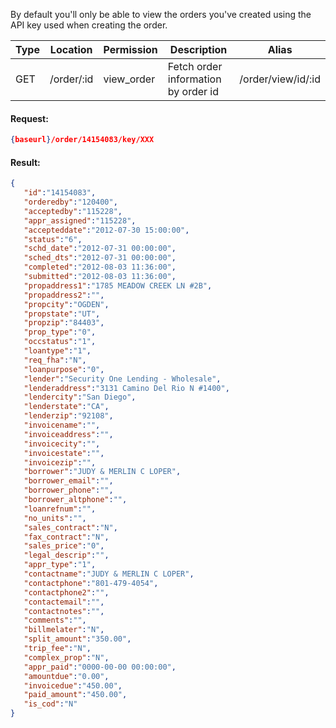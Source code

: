 <p>By default you'll only be able to view the orders you've created using the API key used when creating the order.</p>


|Type|Location|Permission|Description|Alias|
|--- |--- |--- |--- |--- |
|GET|/order/:id|view_order|Fetch order information by order id|/order/view/id/:id|



#### Request:

```json
{baseurl}/order/14154083/key/XXX
```

#### Result:

```json
{
   "id":"14154083",
   "orderedby":"120400",
   "acceptedby":"115228",
   "appr_assigned":"115228",
   "accepteddate":"2012-07-30 15:00:00",
   "status":"6",
   "schd_date":"2012-07-31 00:00:00",
   "sched_dts":"2012-07-31 00:00:00",
   "completed":"2012-08-03 11:36:00",
   "submitted":"2012-08-03 11:36:00",
   "propaddress1":"1785 MEADOW CREEK LN #2B",
   "propaddress2":"",
   "propcity":"OGDEN",
   "propstate":"UT",
   "propzip":"84403",
   "prop_type":"0",
   "occstatus":"1",
   "loantype":"1",
   "req_fha":"N",
   "loanpurpose":"0",
   "lender":"Security One Lending - Wholesale",
   "lenderaddress":"3131 Camino Del Rio N #1400",
   "lendercity":"San Diego",
   "lenderstate":"CA",
   "lenderzip":"92108",
   "invoicename":"",
   "invoiceaddress":"",
   "invoicecity":"",
   "invoicestate":"",
   "invoicezip":"",
   "borrower":"JUDY & MERLIN C LOPER",
   "borrower_email":"",
   "borrower_phone":"",
   "borrower_altphone":"",
   "loanrefnum":"",
   "no_units":"",
   "sales_contract":"N",
   "fax_contract":"N",
   "sales_price":"0",
   "legal_descrip":"",
   "appr_type":"1",
   "contactname":"JUDY & MERLIN C LOPER",
   "contactphone":"801-479-4054",
   "contactphone2":"",
   "contactemail":"",
   "contactnotes":"",
   "comments":"",
   "billmelater":"N",
   "split_amount":"350.00",
   "trip_fee":"N",
   "complex_prop":"N",
   "appr_paid":"0000-00-00 00:00:00",
   "amountdue":"0.00",
   "invoicedue":"450.00",
   "paid_amount":"450.00",
   "is_cod":"N"
}
```
